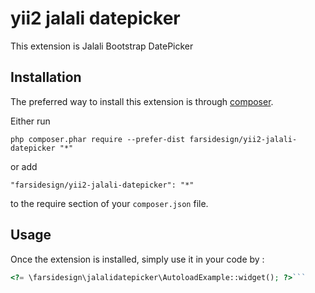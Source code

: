 yii2 jalali datepicker
======================
This extension is Jalali Bootstrap DatePicker

Installation
------------

The preferred way to install this extension is through [composer](http://getcomposer.org/download/).

Either run

```
php composer.phar require --prefer-dist farsidesign/yii2-jalali-datepicker "*"
```

or add

```
"farsidesign/yii2-jalali-datepicker": "*"
```

to the require section of your `composer.json` file.


Usage
-----

Once the extension is installed, simply use it in your code by  :

```php
<?= \farsidesign\jalalidatepicker\AutoloadExample::widget(); ?>```